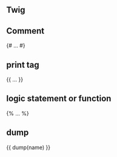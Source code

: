 ## Twig

## Comment
{# ... #}

## print tag 
{{ ... }}

## logic statement or function 
{% ... %}

## dump
{{ dump(name) }}
